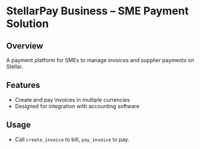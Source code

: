 # StellarPay Business – SME Payment Solution

## Overview
A payment platform for SMEs to manage invoices and supplier payments on Stellar.

## Features
- Create and pay invoices in multiple currencies
- Designed for integration with accounting software

## Usage
- Call `create_invoice` to bill, `pay_invoice` to pay.
